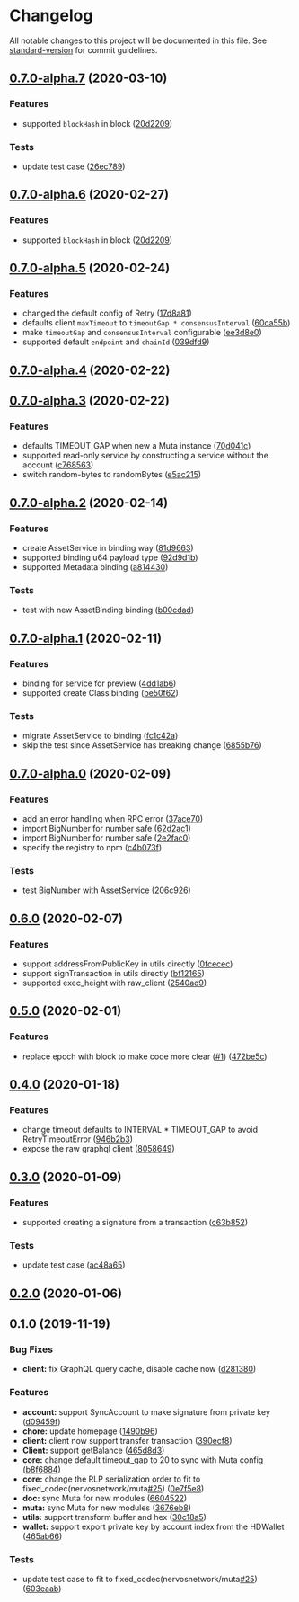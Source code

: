 # Changelog

All notable changes to this project will be documented in this file. See [standard-version](https://github.com/conventional-changelog/standard-version) for commit guidelines.

## [0.7.0-alpha.7](https://github.com/nervosnetwork/muta-sdk-js/compare/v0.7.0-alpha.5...v0.7.0-alpha.7) (2020-03-10)

### Features

- supported `blockHash` in block ([20d2209](https://github.com/nervosnetwork/muta-sdk-js/commit/20d2209))

### Tests

- update test case ([26ec789](https://github.com/nervosnetwork/muta-sdk-js/commit/26ec789))

## [0.7.0-alpha.6](https://github.com/nervosnetwork/muta-sdk-js/compare/v0.7.0-alpha.5...v0.7.0-alpha.6) (2020-02-27)

### Features

- supported `blockHash` in block ([20d2209](https://github.com/nervosnetwork/muta-sdk-js/commit/20d2209))

## [0.7.0-alpha.5](https://github.com/nervosnetwork/muta-sdk-js/compare/v0.7.0-alpha.4...v0.7.0-alpha.5) (2020-02-24)

### Features

- changed the default config of Retry ([17d8a81](https://github.com/nervosnetwork/muta-sdk-js/commit/17d8a81))
- defaults client `maxTimeout` to `timeoutGap * consensusInterval` ([60ca55b](https://github.com/nervosnetwork/muta-sdk-js/commit/60ca55b))
- make `timeoutGap` and `consensusInterval` configurable ([ee3d8e0](https://github.com/nervosnetwork/muta-sdk-js/commit/ee3d8e0))
- supported default `endpoint` and `chainId` ([039dfd9](https://github.com/nervosnetwork/muta-sdk-js/commit/039dfd9))

## [0.7.0-alpha.4](https://github.com/nervosnetwork/muta-sdk-js/compare/v0.7.0-alpha.3...v0.7.0-alpha.4) (2020-02-22)

## [0.7.0-alpha.3](https://github.com/nervosnetwork/muta-sdk-js/compare/v0.7.0-alpha.2...v0.7.0-alpha.3) (2020-02-22)

### Features

- defaults TIMEOUT_GAP when new a Muta instance ([70d041c](https://github.com/nervosnetwork/muta-sdk-js/commit/70d041c))
- supported read-only service by constructing a service without the account ([c768563](https://github.com/nervosnetwork/muta-sdk-js/commit/c768563))
- switch random-bytes to randomBytes ([e5ac215](https://github.com/nervosnetwork/muta-sdk-js/commit/e5ac215))

## [0.7.0-alpha.2](https://github.com/nervosnetwork/muta-sdk-js/compare/v0.7.0-alpha.1...v0.7.0-alpha.2) (2020-02-14)

### Features

- create AssetService in binding way ([81d9663](https://github.com/nervosnetwork/muta-sdk-js/commit/81d9663))
- supported binding u64 payload type ([92d9d1b](https://github.com/nervosnetwork/muta-sdk-js/commit/92d9d1b))
- supported Metadata binding ([a814430](https://github.com/nervosnetwork/muta-sdk-js/commit/a814430))

### Tests

- test with new AssetBinding binding ([b00cdad](https://github.com/nervosnetwork/muta-sdk-js/commit/b00cdad))

## [0.7.0-alpha.1](https://github.com/nervosnetwork/muta-sdk-js/compare/v0.7.0-alpha.0...v0.7.0-alpha.1) (2020-02-11)

### Features

- binding for service for preview ([4dd1ab6](https://github.com/nervosnetwork/muta-sdk-js/commit/4dd1ab6))
- supported create Class binding ([be50f62](https://github.com/nervosnetwork/muta-sdk-js/commit/be50f62))

### Tests

- migrate AssetService to binding ([fc1c42a](https://github.com/nervosnetwork/muta-sdk-js/commit/fc1c42a))
- skip the test since AssetService has breaking change ([6855b76](https://github.com/nervosnetwork/muta-sdk-js/commit/6855b76))

## [0.7.0-alpha.0](https://github.com/nervosnetwork/muta-sdk-js/compare/v0.6.0...v0.7.0-alpha.0) (2020-02-09)

### Features

- add an error handling when RPC error ([37ace70](https://github.com/nervosnetwork/muta-sdk-js/commit/37ace70))
- import BigNumber for number safe ([62d2ac1](https://github.com/nervosnetwork/muta-sdk-js/commit/62d2ac1))
- import BigNumber for number safe ([2e2fac0](https://github.com/nervosnetwork/muta-sdk-js/commit/2e2fac0))
- specify the registry to npm ([c4b073f](https://github.com/nervosnetwork/muta-sdk-js/commit/c4b073f))

### Tests

- test BigNumber with AssetService ([206c926](https://github.com/nervosnetwork/muta-sdk-js/commit/206c926))

## [0.6.0](https://github.com/nervosnetwork/muta-sdk-js/compare/v0.5.0...v0.6.0) (2020-02-07)

### Features

- support addressFromPublicKey in utils directly ([0fcecec](https://github.com/nervosnetwork/muta-sdk-js/commit/0fcecec))
- support signTransaction in utils directly ([bf12165](https://github.com/nervosnetwork/muta-sdk-js/commit/bf12165))
- supported exec_height with raw_client ([2540ad9](https://github.com/nervosnetwork/muta-sdk-js/commit/2540ad9))

## [0.5.0](https://github.com/nervosnetwork/muta-sdk-js/compare/v0.4.0...v0.5.0) (2020-02-01)

### Features

- replace epoch with block to make code more clear ([#1](https://github.com/nervosnetwork/muta-sdk-js/issues/1)) ([472be5c](https://github.com/nervosnetwork/muta-sdk-js/commit/472be5c))

## [0.4.0](https://github.com/nervosnetwork/muta-sdk-js/compare/v0.3.0...v0.4.0) (2020-01-18)

### Features

- change timeout defaults to INTERVAL \* TIMEOUT_GAP to avoid RetryTimeoutError ([946b2b3](https://github.com/nervosnetwork/muta-sdk-js/commit/946b2b3))
- expose the raw graphql client ([8058649](https://github.com/nervosnetwork/muta-sdk-js/commit/8058649))

## [0.3.0](https://github.com/nervosnetwork/muta-sdk-js/compare/v0.2.0...v0.3.0) (2020-01-09)

### Features

- supported creating a signature from a transaction ([c63b852](https://github.com/nervosnetwork/muta-sdk-js/commit/c63b852))

### Tests

- update test case ([ac48a65](https://github.com/nervosnetwork/muta-sdk-js/commit/ac48a65))

## [0.2.0](https://github.com/nervosnetwork/muta-sdk-js/compare/v0.1.0...v0.2.0) (2020-01-06)

## 0.1.0 (2019-11-19)

### Bug Fixes

- **client:** fix GraphQL query cache, disable cache now ([d281380](https://github.com/nervosnetwork/muta-sdk-js/commit/d281380))

### Features

- **account:** support SyncAccount to make signature from private key ([d09459f](https://github.com/nervosnetwork/muta-sdk-js/commit/d09459f))
- **chore:** update homepage ([1490b96](https://github.com/nervosnetwork/muta-sdk-js/commit/1490b96))
- **client:** client now support transfer transaction ([390ecf8](https://github.com/nervosnetwork/muta-sdk-js/commit/390ecf8))
- **Client:** support getBalance ([465d8d3](https://github.com/nervosnetwork/muta-sdk-js/commit/465d8d3))
- **core:** change default timeout_gap to 20 to sync with Muta config ([b8f6884](https://github.com/nervosnetwork/muta-sdk-js/commit/b8f6884))
- **core:** change the RLP serialization order to fit to fixed_codec(nervosnetwork/muta[#25](https://github.com/nervosnetwork/muta-sdk-js/issues/25)) ([0e7f5e8](https://github.com/nervosnetwork/muta-sdk-js/commit/0e7f5e8))
- **doc:** sync Muta for new modules ([6604522](https://github.com/nervosnetwork/muta-sdk-js/commit/6604522))
- **muta:** sync Muta for new modules ([3676eb8](https://github.com/nervosnetwork/muta-sdk-js/commit/3676eb8))
- **utils:** support transform buffer and hex ([30c18a5](https://github.com/nervosnetwork/muta-sdk-js/commit/30c18a5))
- **wallet:** support export private key by account index from the HDWallet ([465ab66](https://github.com/nervosnetwork/muta-sdk-js/commit/465ab66))

### Tests

- update test case to fit to fixed_codec(nervosnetwork/muta[#25](https://github.com/nervosnetwork/muta-sdk-js/issues/25)) ([603eaab](https://github.com/nervosnetwork/muta-sdk-js/commit/603eaab))
